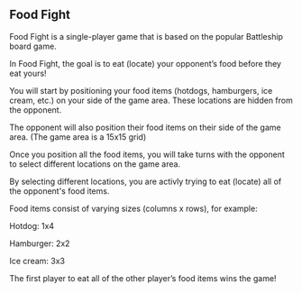 ## Food Fight
Food Fight is a single-player game that is based on the popular Battleship board game.

In Food Fight, the goal is to eat (locate) your opponent’s food before they eat yours!

You will start by positioning your food items (hotdogs, hamburgers, ice cream, etc.) on your side of the game area.
These locations are hidden from the opponent.

The opponent will also position their food items on their side of the game area.
(The game area is a 15x15 grid)

Once you position all the food items, you will take turns with the opponent to select different locations on the game area.

By selecting different locations, you are activly trying to eat (locate) all of the opponent's food items.

Food items consist of varying sizes (columns x rows), for example:

Hotdog: 1x4

Hamburger: 2x2

Ice cream: 3x3

The first player to eat all of the other player’s food items wins the game!
